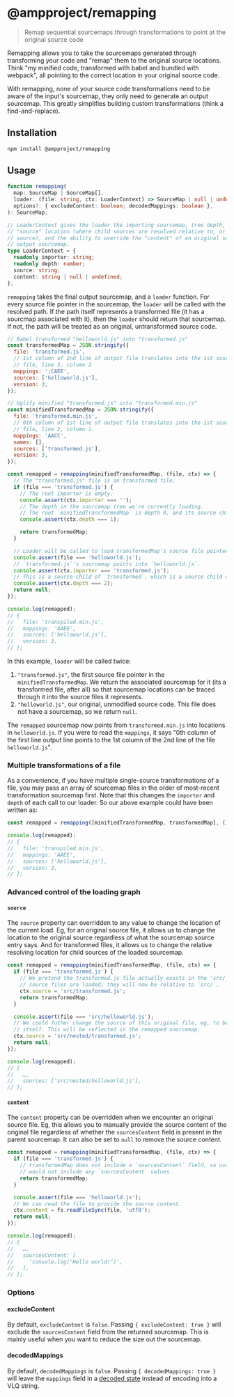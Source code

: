 # @ampproject/remapping

> Remap sequential sourcemaps through transformations to point at the original source code

Remapping allows you to take the sourcemaps generated through transforming your code and "remap"
them to the original source locations. Think "my minified code, transformed with babel and bundled
with webpack", all pointing to the correct location in your original source code.

With remapping, none of your source code transformations need to be aware of the input's sourcemap,
they only need to generate an output sourcemap. This greatly simplifies building custom
transformations (think a find-and-replace).

## Installation

```sh
npm install @ampproject/remapping
```

## Usage

```typescript
function remapping(
  map: SourceMap | SourceMap[],
  loader: (file: string, ctx: LoaderContext) => SourceMap | null | undefined,
  options?: { excludeContent: boolean; decodedMappings: boolean },
): SourceMap;

// LoaderContext gives the loader the importing sourcemap, tree depth, the ability to override the
// "source" location (where child sources are resolved relative to, or the location of original
// source), and the ability to override the "content" of an original source for inclusion in the
// output sourcemap.
type LoaderContext = {
  readonly importer: string;
  readonly depth: number;
  source: string;
  content: string | null | undefined;
};
```

`remapping` takes the final output sourcemap, and a `loader` function. For every source file pointer
in the sourcemap, the `loader` will be called with the resolved path. If the path itself represents
a transformed file (it has a sourcmap associated with it), then the `loader` should return that
sourcemap. If not, the path will be treated as an original, untransformed source code.

```js
// Babel transformed "helloworld.js" into "transformed.js"
const transformedMap = JSON.stringify({
  file: 'transformed.js',
  // 1st column of 2nd line of output file translates into the 1st source
  // file, line 3, column 2
  mappings: ';CAEE',
  sources: ['helloworld.js'],
  version: 3,
});

// Uglify minified "transformed.js" into "transformed.min.js"
const minifiedTransformedMap = JSON.stringify({
  file: 'transformed.min.js',
  // 0th column of 1st line of output file translates into the 1st source
  // file, line 2, column 1.
  mappings: 'AACC',
  names: [],
  sources: ['transformed.js'],
  version: 3,
});

const remapped = remapping(minifiedTransformedMap, (file, ctx) => {
  // The "transformed.js" file is an transformed file.
  if (file === 'transformed.js') {
    // The root importer is empty.
    console.assert(ctx.importer === '');
    // The depth in the sourcemap tree we're currently loading.
    // The root `minifiedTransformedMap` is depth 0, and its source children are depth 1, etc.
    console.assert(ctx.depth === 1);

    return transformedMap;
  }

  // Loader will be called to load transformedMap's source file pointers as well.
  console.assert(file === 'helloworld.js');
  // `transformed.js`'s sourcemap points into `helloworld.js`.
  console.assert(ctx.importer === 'transformed.js');
  // This is a source child of `transformed`, which is a source child of `minifiedTransformedMap`.
  console.assert(ctx.depth === 2);
  return null;
});

console.log(remapped);
// {
//   file: 'transpiled.min.js',
//   mappings: 'AAEE',
//   sources: ['helloworld.js'],
//   version: 3,
// };
```

In this example, `loader` will be called twice:

1. `"transformed.js"`, the first source file pointer in the `minifiedTransformedMap`. We return the
   associated sourcemap for it (its a transformed file, after all) so that sourcemap locations can
   be traced through it into the source files it represents.
2. `"helloworld.js"`, our original, unmodified source code. This file does not have a sourcemap, so
   we return `null`.

The `remapped` sourcemap now points from `transformed.min.js` into locations in `helloworld.js`. If
you were to read the `mappings`, it says "0th column of the first line output line points to the 1st
column of the 2nd line of the file `helloworld.js`".

### Multiple transformations of a file

As a convenience, if you have multiple single-source transformations of a file, you may pass an
array of sourcemap files in the order of most-recent transformation sourcemap first. Note that this
changes the `importer` and `depth` of each call to our loader. So our above example could have been
written as:

```js
const remapped = remapping([minifiedTransformedMap, transformedMap], () => null);

console.log(remapped);
// {
//   file: 'transpiled.min.js',
//   mappings: 'AAEE',
//   sources: ['helloworld.js'],
//   version: 3,
// };
```

### Advanced control of the loading graph

#### `source`

The `source` property can overridden to any value to change the location of the current load. Eg,
for an original source file, it allows us to change the location to the original source regardless
of what the sourcemap source entry says. And for transformed files, it allows us to change the
relative resolving location for child sources of the loaded sourcemap.

```js
const remapped = remapping(minifiedTransformedMap, (file, ctx) => {
  if (file === 'transformed.js') {
    // We pretend the transformed.js file actually exists in the 'src/' directory. When the nested
    // source files are loaded, they will now be relative to `src/`.
    ctx.source = 'src/transformed.js';
    return transformedMap;
  }

  console.assert(file === 'src/helloworld.js');
  // We could futher change the source of this original file, eg, to be inside a nested directory
  // itself. This will be reflected in the remapped sourcemap.
  ctx.source = 'src/nested/transformed.js';
  return null;
});

console.log(remapped);
// {
//   …,
//   sources: ['src/nested/helloworld.js'],
// };
```

#### `content`

The `content` property can be overridden when we encounter an original source file. Eg, this allows
you to manually provide the source content of the original file regardless of whether the
`sourcesContent` field is present in the parent sourcemap. It can also be set to `null` to remove
the source content.

```js
const remapped = remapping(minifiedTransformedMap, (file, ctx) => {
  if (file === 'transformed.js') {
    // transformedMap does not include a `sourcesContent` field, so usually the remapped sourcemap
    // would not include any `sourcesContent` values.
    return transformedMap;
  }

  console.assert(file === 'helloworld.js');
  // We can read the file to provide the source content.
  ctx.content = fs.readFileSync(file, 'utf8');
  return null;
});

console.log(remapped);
// {
//   …,
//   sourcesContent: [
//     'console.log("Hello world!")',
//   ],
// };
```

### Options

#### excludeContent

By default, `excludeContent` is `false`. Passing `{ excludeContent: true }` will exclude the
`sourcesContent` field from the returned sourcemap. This is mainly useful when you want to reduce
the size out the sourcemap.

#### decodedMappings

By default, `decodedMappings` is `false`. Passing `{ decodedMappings: true }` will leave the
`mappings` field in a [decoded state](https://github.com/rich-harris/sourcemap-codec) instead of
encoding into a VLQ string.
